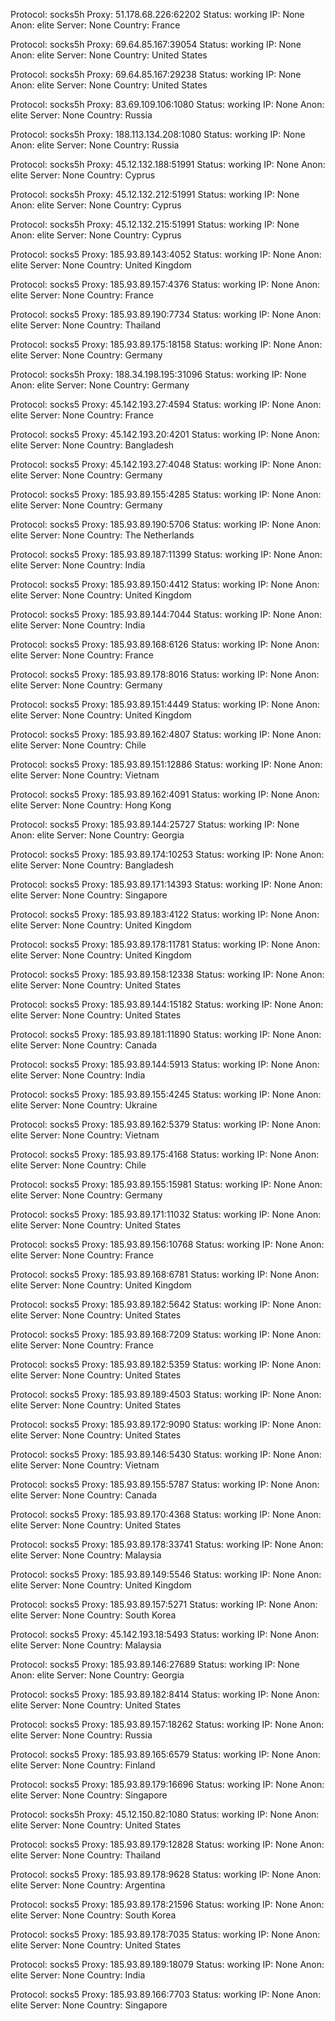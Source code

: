 Protocol: socks5h
Proxy: 51.178.68.226:62202
Status: working
IP: None
Anon: elite
Server: None
Country: France

Protocol: socks5h
Proxy: 69.64.85.167:39054
Status: working
IP: None
Anon: elite
Server: None
Country: United States

Protocol: socks5h
Proxy: 69.64.85.167:29238
Status: working
IP: None
Anon: elite
Server: None
Country: United States

Protocol: socks5h
Proxy: 83.69.109.106:1080
Status: working
IP: None
Anon: elite
Server: None
Country: Russia

Protocol: socks5h
Proxy: 188.113.134.208:1080
Status: working
IP: None
Anon: elite
Server: None
Country: Russia

Protocol: socks5h
Proxy: 45.12.132.188:51991
Status: working
IP: None
Anon: elite
Server: None
Country: Cyprus

Protocol: socks5h
Proxy: 45.12.132.212:51991
Status: working
IP: None
Anon: elite
Server: None
Country: Cyprus

Protocol: socks5h
Proxy: 45.12.132.215:51991
Status: working
IP: None
Anon: elite
Server: None
Country: Cyprus

Protocol: socks5
Proxy: 185.93.89.143:4052
Status: working
IP: None
Anon: elite
Server: None
Country: United Kingdom

Protocol: socks5
Proxy: 185.93.89.157:4376
Status: working
IP: None
Anon: elite
Server: None
Country: France

Protocol: socks5
Proxy: 185.93.89.190:7734
Status: working
IP: None
Anon: elite
Server: None
Country: Thailand

Protocol: socks5
Proxy: 185.93.89.175:18158
Status: working
IP: None
Anon: elite
Server: None
Country: Germany

Protocol: socks5h
Proxy: 188.34.198.195:31096
Status: working
IP: None
Anon: elite
Server: None
Country: Germany

Protocol: socks5
Proxy: 45.142.193.27:4594
Status: working
IP: None
Anon: elite
Server: None
Country: France

Protocol: socks5
Proxy: 45.142.193.20:4201
Status: working
IP: None
Anon: elite
Server: None
Country: Bangladesh

Protocol: socks5
Proxy: 45.142.193.27:4048
Status: working
IP: None
Anon: elite
Server: None
Country: Germany

Protocol: socks5
Proxy: 185.93.89.155:4285
Status: working
IP: None
Anon: elite
Server: None
Country: Germany

Protocol: socks5
Proxy: 185.93.89.190:5706
Status: working
IP: None
Anon: elite
Server: None
Country: The Netherlands

Protocol: socks5
Proxy: 185.93.89.187:11399
Status: working
IP: None
Anon: elite
Server: None
Country: India

Protocol: socks5
Proxy: 185.93.89.150:4412
Status: working
IP: None
Anon: elite
Server: None
Country: United Kingdom

Protocol: socks5
Proxy: 185.93.89.144:7044
Status: working
IP: None
Anon: elite
Server: None
Country: India

Protocol: socks5
Proxy: 185.93.89.168:6126
Status: working
IP: None
Anon: elite
Server: None
Country: France

Protocol: socks5
Proxy: 185.93.89.178:8016
Status: working
IP: None
Anon: elite
Server: None
Country: Germany

Protocol: socks5
Proxy: 185.93.89.151:4449
Status: working
IP: None
Anon: elite
Server: None
Country: United Kingdom

Protocol: socks5
Proxy: 185.93.89.162:4807
Status: working
IP: None
Anon: elite
Server: None
Country: Chile

Protocol: socks5
Proxy: 185.93.89.151:12886
Status: working
IP: None
Anon: elite
Server: None
Country: Vietnam

Protocol: socks5
Proxy: 185.93.89.162:4091
Status: working
IP: None
Anon: elite
Server: None
Country: Hong Kong

Protocol: socks5
Proxy: 185.93.89.144:25727
Status: working
IP: None
Anon: elite
Server: None
Country: Georgia

Protocol: socks5
Proxy: 185.93.89.174:10253
Status: working
IP: None
Anon: elite
Server: None
Country: Bangladesh

Protocol: socks5
Proxy: 185.93.89.171:14393
Status: working
IP: None
Anon: elite
Server: None
Country: Singapore

Protocol: socks5
Proxy: 185.93.89.183:4122
Status: working
IP: None
Anon: elite
Server: None
Country: United Kingdom

Protocol: socks5
Proxy: 185.93.89.178:11781
Status: working
IP: None
Anon: elite
Server: None
Country: United Kingdom

Protocol: socks5
Proxy: 185.93.89.158:12338
Status: working
IP: None
Anon: elite
Server: None
Country: United States

Protocol: socks5
Proxy: 185.93.89.144:15182
Status: working
IP: None
Anon: elite
Server: None
Country: United States

Protocol: socks5
Proxy: 185.93.89.181:11890
Status: working
IP: None
Anon: elite
Server: None
Country: Canada

Protocol: socks5
Proxy: 185.93.89.144:5913
Status: working
IP: None
Anon: elite
Server: None
Country: India

Protocol: socks5
Proxy: 185.93.89.155:4245
Status: working
IP: None
Anon: elite
Server: None
Country: Ukraine

Protocol: socks5
Proxy: 185.93.89.162:5379
Status: working
IP: None
Anon: elite
Server: None
Country: Vietnam

Protocol: socks5
Proxy: 185.93.89.175:4168
Status: working
IP: None
Anon: elite
Server: None
Country: Chile

Protocol: socks5
Proxy: 185.93.89.155:15981
Status: working
IP: None
Anon: elite
Server: None
Country: Germany

Protocol: socks5
Proxy: 185.93.89.171:11032
Status: working
IP: None
Anon: elite
Server: None
Country: United States

Protocol: socks5
Proxy: 185.93.89.156:10768
Status: working
IP: None
Anon: elite
Server: None
Country: France

Protocol: socks5
Proxy: 185.93.89.168:6781
Status: working
IP: None
Anon: elite
Server: None
Country: United Kingdom

Protocol: socks5
Proxy: 185.93.89.182:5642
Status: working
IP: None
Anon: elite
Server: None
Country: United States

Protocol: socks5
Proxy: 185.93.89.168:7209
Status: working
IP: None
Anon: elite
Server: None
Country: France

Protocol: socks5
Proxy: 185.93.89.182:5359
Status: working
IP: None
Anon: elite
Server: None
Country: United States

Protocol: socks5
Proxy: 185.93.89.189:4503
Status: working
IP: None
Anon: elite
Server: None
Country: United States

Protocol: socks5
Proxy: 185.93.89.172:9090
Status: working
IP: None
Anon: elite
Server: None
Country: United States

Protocol: socks5
Proxy: 185.93.89.146:5430
Status: working
IP: None
Anon: elite
Server: None
Country: Vietnam

Protocol: socks5
Proxy: 185.93.89.155:5787
Status: working
IP: None
Anon: elite
Server: None
Country: Canada

Protocol: socks5
Proxy: 185.93.89.170:4368
Status: working
IP: None
Anon: elite
Server: None
Country: United States

Protocol: socks5
Proxy: 185.93.89.178:33741
Status: working
IP: None
Anon: elite
Server: None
Country: Malaysia

Protocol: socks5
Proxy: 185.93.89.149:5546
Status: working
IP: None
Anon: elite
Server: None
Country: United Kingdom

Protocol: socks5
Proxy: 185.93.89.157:5271
Status: working
IP: None
Anon: elite
Server: None
Country: South Korea

Protocol: socks5
Proxy: 45.142.193.18:5493
Status: working
IP: None
Anon: elite
Server: None
Country: Malaysia

Protocol: socks5
Proxy: 185.93.89.146:27689
Status: working
IP: None
Anon: elite
Server: None
Country: Georgia

Protocol: socks5
Proxy: 185.93.89.182:8414
Status: working
IP: None
Anon: elite
Server: None
Country: United States

Protocol: socks5
Proxy: 185.93.89.157:18262
Status: working
IP: None
Anon: elite
Server: None
Country: Russia

Protocol: socks5
Proxy: 185.93.89.165:6579
Status: working
IP: None
Anon: elite
Server: None
Country: Finland

Protocol: socks5
Proxy: 185.93.89.179:16696
Status: working
IP: None
Anon: elite
Server: None
Country: Singapore

Protocol: socks5h
Proxy: 45.12.150.82:1080
Status: working
IP: None
Anon: elite
Server: None
Country: United States

Protocol: socks5
Proxy: 185.93.89.179:12828
Status: working
IP: None
Anon: elite
Server: None
Country: Thailand

Protocol: socks5
Proxy: 185.93.89.178:9628
Status: working
IP: None
Anon: elite
Server: None
Country: Argentina

Protocol: socks5
Proxy: 185.93.89.178:21596
Status: working
IP: None
Anon: elite
Server: None
Country: South Korea

Protocol: socks5
Proxy: 185.93.89.178:7035
Status: working
IP: None
Anon: elite
Server: None
Country: United States

Protocol: socks5
Proxy: 185.93.89.189:18079
Status: working
IP: None
Anon: elite
Server: None
Country: India

Protocol: socks5
Proxy: 185.93.89.166:7703
Status: working
IP: None
Anon: elite
Server: None
Country: Singapore

